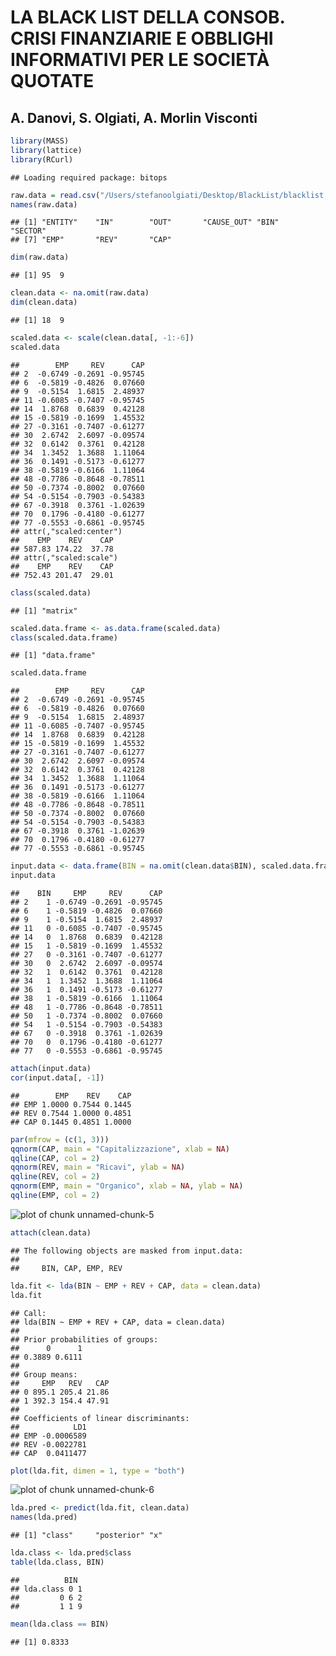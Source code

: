 LA BLACK LIST DELLA CONSOB. CRISI FINANZIARIE E OBBLIGHI INFORMATIVI PER LE SOCIETÀ QUOTATE
========================================================
A. Danovi, S. Olgiati, A. Morlin Visconti 
--------------------------------------------------------


```r
library(MASS)
library(lattice)
library(RCurl)
```

```
## Loading required package: bitops
```



```r
raw.data = read.csv("/Users/stefanoolgiati/Desktop/BlackList/blacklist.csv")
names(raw.data)
```

```
## [1] "ENTITY"    "IN"        "OUT"       "CAUSE_OUT" "BIN"       "SECTOR"   
## [7] "EMP"       "REV"       "CAP"
```

```r
dim(raw.data)
```

```
## [1] 95  9
```



```r
clean.data <- na.omit(raw.data)
dim(clean.data)
```

```
## [1] 18  9
```



```r
scaled.data <- scale(clean.data[, -1:-6])
scaled.data
```

```
##        EMP     REV      CAP
## 2  -0.6749 -0.2691 -0.95745
## 6  -0.5819 -0.4826  0.07660
## 9  -0.5154  1.6815  2.48937
## 11 -0.6085 -0.7407 -0.95745
## 14  1.8768  0.6839  0.42128
## 15 -0.5819 -0.1699  1.45532
## 27 -0.3161 -0.7407 -0.61277
## 30  2.6742  2.6097 -0.09574
## 32  0.6142  0.3761  0.42128
## 34  1.3452  1.3688  1.11064
## 36  0.1491 -0.5173 -0.61277
## 38 -0.5819 -0.6166  1.11064
## 48 -0.7786 -0.8648 -0.78511
## 50 -0.7374 -0.8002  0.07660
## 54 -0.5154 -0.7903 -0.54383
## 67 -0.3918  0.3761 -1.02639
## 70  0.1796 -0.4180 -0.61277
## 77 -0.5553 -0.6861 -0.95745
## attr(,"scaled:center")
##    EMP    REV    CAP 
## 587.83 174.22  37.78 
## attr(,"scaled:scale")
##    EMP    REV    CAP 
## 752.43 201.47  29.01
```

```r
class(scaled.data)
```

```
## [1] "matrix"
```

```r
scaled.data.frame <- as.data.frame(scaled.data)
class(scaled.data.frame)
```

```
## [1] "data.frame"
```

```r
scaled.data.frame
```

```
##        EMP     REV      CAP
## 2  -0.6749 -0.2691 -0.95745
## 6  -0.5819 -0.4826  0.07660
## 9  -0.5154  1.6815  2.48937
## 11 -0.6085 -0.7407 -0.95745
## 14  1.8768  0.6839  0.42128
## 15 -0.5819 -0.1699  1.45532
## 27 -0.3161 -0.7407 -0.61277
## 30  2.6742  2.6097 -0.09574
## 32  0.6142  0.3761  0.42128
## 34  1.3452  1.3688  1.11064
## 36  0.1491 -0.5173 -0.61277
## 38 -0.5819 -0.6166  1.11064
## 48 -0.7786 -0.8648 -0.78511
## 50 -0.7374 -0.8002  0.07660
## 54 -0.5154 -0.7903 -0.54383
## 67 -0.3918  0.3761 -1.02639
## 70  0.1796 -0.4180 -0.61277
## 77 -0.5553 -0.6861 -0.95745
```

```r
input.data <- data.frame(BIN = na.omit(clean.data$BIN), scaled.data.frame)
input.data
```

```
##    BIN     EMP     REV      CAP
## 2    1 -0.6749 -0.2691 -0.95745
## 6    1 -0.5819 -0.4826  0.07660
## 9    1 -0.5154  1.6815  2.48937
## 11   0 -0.6085 -0.7407 -0.95745
## 14   0  1.8768  0.6839  0.42128
## 15   1 -0.5819 -0.1699  1.45532
## 27   0 -0.3161 -0.7407 -0.61277
## 30   0  2.6742  2.6097 -0.09574
## 32   1  0.6142  0.3761  0.42128
## 34   1  1.3452  1.3688  1.11064
## 36   1  0.1491 -0.5173 -0.61277
## 38   1 -0.5819 -0.6166  1.11064
## 48   1 -0.7786 -0.8648 -0.78511
## 50   1 -0.7374 -0.8002  0.07660
## 54   1 -0.5154 -0.7903 -0.54383
## 67   0 -0.3918  0.3761 -1.02639
## 70   0  0.1796 -0.4180 -0.61277
## 77   0 -0.5553 -0.6861 -0.95745
```



```r
attach(input.data)
cor(input.data[, -1])
```

```
##        EMP    REV    CAP
## EMP 1.0000 0.7544 0.1445
## REV 0.7544 1.0000 0.4851
## CAP 0.1445 0.4851 1.0000
```

```r
par(mfrow = (c(1, 3)))
qqnorm(CAP, main = "Capitalizzazione", xlab = NA)
qqline(CAP, col = 2)
qqnorm(REV, main = "Ricavi", ylab = NA)
qqline(REV, col = 2)
qqnorm(EMP, main = "Organico", xlab = NA, ylab = NA)
qqline(EMP, col = 2)
```

![plot of chunk unnamed-chunk-5](figure/unnamed-chunk-5.png) 



```r
attach(clean.data)
```

```
## The following objects are masked from input.data:
## 
##     BIN, CAP, EMP, REV
```

```r
lda.fit <- lda(BIN ~ EMP + REV + CAP, data = clean.data)
lda.fit
```

```
## Call:
## lda(BIN ~ EMP + REV + CAP, data = clean.data)
## 
## Prior probabilities of groups:
##      0      1 
## 0.3889 0.6111 
## 
## Group means:
##     EMP   REV   CAP
## 0 895.1 205.4 21.86
## 1 392.3 154.4 47.91
## 
## Coefficients of linear discriminants:
##            LD1
## EMP -0.0006589
## REV -0.0022781
## CAP  0.0411477
```

```r
plot(lda.fit, dimen = 1, type = "both")
```

![plot of chunk unnamed-chunk-6](figure/unnamed-chunk-6.png) 



```r
lda.pred <- predict(lda.fit, clean.data)
names(lda.pred)
```

```
## [1] "class"     "posterior" "x"
```

```r
lda.class <- lda.pred$class
table(lda.class, BIN)
```

```
##          BIN
## lda.class 0 1
##         0 6 2
##         1 1 9
```

```r
mean(lda.class == BIN)
```

```
## [1] 0.8333
```

